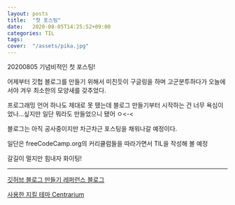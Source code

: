```yaml
---
layout: posts
title:  "첫 포스팅"
date:   2020-08-05T14:25:52+09:00
categories: TIL
tags:	
cover:  "/assets/pika.jpg"
---
```


20200805 기념비적인 첫 포스팅!


어제부터 깃헙 블로그를 만들기 위해서 미친듯이 구글링을 하며 고군분투하다가 오늘에서야 겨우 최소한의 모양새를 갖추었다.

프로그래밍 언어 하나도 제대로 못 뗐는데 블로그 만들기부터 시작하는 건 너무 욕심이었나...싶지만 일단 뭐라도 만들었으니 됐어 ㅇ<-<

블로그는 아직 공사중이지만 차근차근 포스팅을 채워나갈 예정이다.

일단은 freeCodeCamp.org의 커리큘럼들을 따라가면서 TIL을 작성해 볼 예정

갈길이 멀지만 힘내자 화이팅!

<hr>

[깃허브 블로그 만들기 레퍼런스 블로그](https://theorydb.github.io/envops/2019/05/03/envops-blog-github-pages-jekyll/#github-%ED%9A%8C%EC%9B%90%EA%B0%80%EC%9E%85-%EB%B0%8F-fork)

[사용한 지킬 테마 Centrarium](https://github.com/bencentra/centrarium)